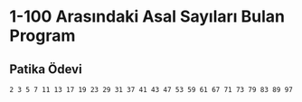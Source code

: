 # 1-100 Arasındaki Asal Sayıları Bulan Program
## Patika Ödevi
```
2 3 5 7 11 13 17 19 23 29 31 37 41 43 47 53 59 61 67 71 73 79 83 89 97 